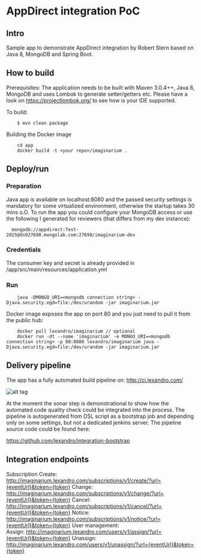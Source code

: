 # AppDirect integration PoC

## Intro

Sample app to demonstrate AppDirect integration by Robert Stern based on Java 8, MongoDB and Spring Boot.


## How to build
Prerequisites: The application needs to be built with Maven 3.0.4++, Java 8, MongoDB and uses Lombok to generate setter/getters etc. Please have a look on https://projectlombok.org/ to see how is your IDE supported.  

To build:
```
    $ mvn clean package
```

Building the Docker image
```
    cd app
    docker build -t <your repo>/imaginarium .
```
     
## Deploy/run

### Preparation
Java app is available on localhost:8080 and the passed security settings is mandatory for some virtualized environment, otherwise the startup takes 30 mins o.O.
To run the app you could configure your MongoDB access or use the following I generated for reviewers (that differs from my dev instance):
```
  mongodb://appdirect:Test-2015@ds027698.mongolab.com:27698/imaginarium-dev
```

### Credentials 
The consumer key and secret is already provided in <proj root>/app/src/main/resources/application.yml 

### Run
```
    java -DMONGO_URI=<mongodb connection string> -Djava.security.egd=file:/dev/urandom -jar imaginarium.jar
```

Docker image exposes the app on port 80 and you just need to pull it from the public hub:
```
    docker pull lexandro/imaginarium // optional
    docker run -dt --name 'imaginarium' -e MONGO_URI=<mongodb connection string> -p 80:8080 lexandro/imaginarium java -Djava.security.egd=file:/dev/urandom -jar imaginarium.jar
```     

## Delivery pipeline
The app has a fully automated build pipeline on: http://ci.lexandro.com/

![alt tag](https://github.com/lexandro/integration/docs/delivery_pipeline.png)


At the moment the sonar step is demonstrational to show how the automated code quality check could be integrated into the process. The pipeline is
autogenerated from DSL script as a bootstrap job and depending only on some settings, but not a dedicated jenkins server. The pipeline source code 
could be found here:

https://github.com/lexandro/integration-bootstrap

## Integration endpoints
Subscription
    Create: http://imaginarium.lexandro.com/subscriptions/v1/create/?url={eventUrl}&token={token}
    Change: http://imaginarium.lexandro.com/subscriptions/v1/change/?url={eventUrl}&token={token}
    Cancel: http://imaginarium.lexandro.com/subscriptions/v1/cancel/?url={eventUrl}&token={token}
    Notice: http://imaginarium.lexandro.com/subscriptions/v1/notice/?url={eventUrl}&token={token}
User management:    
    Assign:   http://imaginarium.lexandro.com/users/v1/assign/?url={eventUrl}&token={token}
    Unassign: http://imaginarium.lexandro.com/users/v1/unassign/?url={eventUrl}&token={token}



